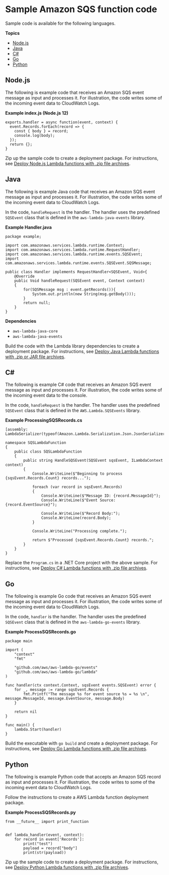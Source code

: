 # Sample Amazon SQS function code<a name="with-sqs-create-package"></a>

Sample code is available for the following languages\.

**Topics**
+ [Node\.js](#with-sqs-example-deployment-pkg-nodejs)
+ [Java](#with-sqs-example-deployment-pkg-java)
+ [C\#](#with-sqs-example-deployment-pkg-dotnet)
+ [Go](#with-sqs-example-deployment-pkg-go)
+ [Python](#with-sqs-example-deployment-pkg-python)

## Node\.js<a name="with-sqs-example-deployment-pkg-nodejs"></a>

The following is example code that receives an Amazon SQS event message as input and processes it\. For illustration, the code writes some of the incoming event data to CloudWatch Logs\. 

**Example index\.js \(Node\.js 12\)**  

```
exports.handler = async function(event, context) {
  event.Records.forEach(record => {
    const { body } = record;
    console.log(body);
  });
  return {};
}
```

Zip up the sample code to create a deployment package\. For instructions, see [Deploy Node\.js Lambda functions with \.zip file archives](nodejs-package.md)\.

## Java<a name="with-sqs-example-deployment-pkg-java"></a>

The following is example Java code that receives an Amazon SQS event message as input and processes it\. For illustration, the code writes some of the incoming event data to CloudWatch Logs\. 

In the code, `handleRequest` is the handler\. The handler uses the predefined `SQSEvent` class that is defined in the `aws-lambda-java-events` library\.

**Example Handler\.java**  

```
package example;

import com.amazonaws.services.lambda.runtime.Context;
import com.amazonaws.services.lambda.runtime.RequestHandler;
import com.amazonaws.services.lambda.runtime.events.SQSEvent;
import com.amazonaws.services.lambda.runtime.events.SQSEvent.SQSMessage;

public class Handler implements RequestHandler<SQSEvent, Void>{
    @Override
    public Void handleRequest(SQSEvent event, Context context)
    {
        for(SQSMessage msg : event.getRecords()){
            System.out.println(new String(msg.getBody()));
        }
        return null;
    }
}
```

**Dependencies**
+ `aws-lambda-java-core`
+ `aws-lambda-java-events`

Build the code with the Lambda library dependencies to create a deployment package\. For instructions, see [Deploy Java Lambda functions with \.zip or JAR file archives](java-package.md)\.

## C\#<a name="with-sqs-example-deployment-pkg-dotnet"></a>

The following is example C\# code that receives an Amazon SQS event message as input and processes it\. For illustration, the code writes some of the incoming event data to the console\. 

 In the code, `handleRequest` is the handler\. The handler uses the predefined `SQSEvent` class that is defined in the `AWS.Lambda.SQSEvents` library\. 

**Example ProcessingSQSRecords\.cs**  

```
[assembly: LambdaSerializer(typeof(Amazon.Lambda.Serialization.Json.JsonSerializer))]

namespace SQSLambdaFunction
{
    public class SQSLambdaFunction
    {
        public string HandleSQSEvent(SQSEvent sqsEvent, ILambdaContext context)
        {
            Console.WriteLine($"Beginning to process {sqsEvent.Records.Count} records...");

            foreach (var record in sqsEvent.Records)
            {
                Console.WriteLine($"Message ID: {record.MessageId}");
                Console.WriteLine($"Event Source: {record.EventSource}");

                Console.WriteLine($"Record Body:");
                Console.WriteLine(record.Body);
            }

            Console.WriteLine("Processing complete.");

            return $"Processed {sqsEvent.Records.Count} records.";
        }
    }
}
```

Replace the `Program.cs` in a \.NET Core project with the above sample\. For instructions, see [Deploy C\# Lambda functions with \.zip file archives](csharp-package.md)\.

## Go<a name="with-sqs-example-deployment-pkg-go"></a>

The following is example Go code that receives an Amazon SQS event message as input and processes it\. For illustration, the code writes some of the incoming event data to CloudWatch Logs\. 

 In the code, `handler` is the handler\. The handler uses the predefined `SQSEvent` class that is defined in the `aws-lambda-go-events` library\. 

**Example ProcessSQSRecords\.go**  

```
package main

import (
    "context"
    "fmt"

    "github.com/aws/aws-lambda-go/events"
    "github.com/aws/aws-lambda-go/lambda"
)

func handler(ctx context.Context, sqsEvent events.SQSEvent) error {
    for _, message := range sqsEvent.Records {
        fmt.Printf("The message %s for event source %s = %s \n", message.MessageId, message.EventSource, message.Body)
    }

    return nil
}

func main() {
    lambda.Start(handler)
}
```

Build the executable with `go build` and create a deployment package\. For instructions, see [Deploy Go Lambda functions with \.zip file archives](golang-package.md)\.

## Python<a name="with-sqs-example-deployment-pkg-python"></a>

The following is example Python code that accepts an Amazon SQS record as input and processes it\. For illustration, the code writes to some of the incoming event data to CloudWatch Logs\. 

Follow the instructions to create a AWS Lambda function deployment package\. 

**Example ProcessSQSRecords\.py**  

```
from __future__ import print_function


def lambda_handler(event, context):
    for record in event['Records']:
        print("test")
        payload = record["body"]
        print(str(payload))
```

Zip up the sample code to create a deployment package\. For instructions, see [Deploy Python Lambda functions with \.zip file archives](python-package.md)\.
